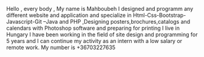 
Hello , every body , My name is Mahboubeh
I designed and programm any different website and application and specialize in Html-Css-Bootstrap- Javascript-Git –Java and PHP ,Designing posters,brochures,catalogs and calendars with Photoshop software and preparing for printing
I live in Hungary 
I have been working in the field of site design and programming for 5 years and I can continue my activity as an intern with a low salary or remote work.
My number is +36703227635
